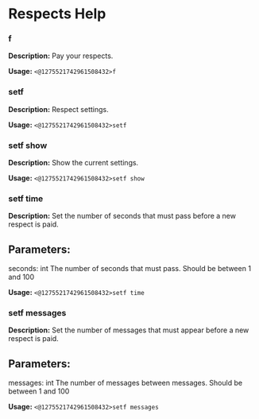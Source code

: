 # Respects Help

### f

**Description:** Pay your respects.

**Usage:** `<@1275521742961508432>f`

### setf

**Description:** Respect settings.

**Usage:** `<@1275521742961508432>setf`

### setf show

**Description:** Show the current settings.

**Usage:** `<@1275521742961508432>setf show`

### setf time

**Description:** Set the number of seconds that must pass before a new respect is paid.

Parameters:
-----------
seconds: int
    The number of seconds that must pass.  Should be between 1 and 100

**Usage:** `<@1275521742961508432>setf time`

### setf messages

**Description:** Set the number of messages that must appear before a new respect is paid.

Parameters:
-----------
messages: int
    The number of messages between messages.  Should be between 1 and 100

**Usage:** `<@1275521742961508432>setf messages`

